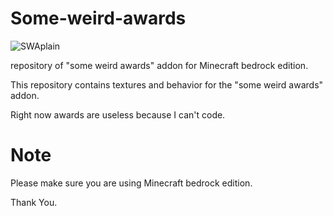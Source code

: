 # Some-weird-awards
![SWAplain](https://user-images.githubusercontent.com/58362788/90771464-84376100-e31d-11ea-9885-b06e1081c93d.png)

repository of "some weird awards" addon for Minecraft bedrock edition.

This repository contains textures and behavior for the "some weird awards" addon.

Right now awards are useless because I can't code.

# Note
Please make sure you are using Minecraft bedrock edition.

Thank You.
